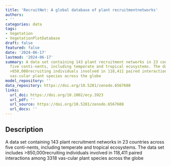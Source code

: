 ```yaml
---
title: 'RecruitNet: A global database of plant recruitmentnetworks'
authors:
- ''
categories: data
tags:
- Vegetation
- VegetationPlotDatabase
draft: false
featured: false
date: '2024-06-17'
lastmod: '2024-06-17'
summary: A data set containing 143 plant recruitment networks in 23 countries across
  five conti-nents, including temperate and tropical ecosystems. The data set includes
  >850,000recruiting individuals involved in 118,411 paired interactions among 3318
  vas-cular plant species across the globe
model_repository: ''
data_repository: https://doi.org/10.5281/zenodo.6567608
links:
  url_doi: https://doi.org/10.1002/ecy.3923
  url_pdf: ''
  url_source: https://doi.org/10.5281/zenodo.6567608
  url_docs: ''
---
```


## Description

A data set containing 143 plant recruitment networks in 23 countries across five conti-nents, including temperate and tropical ecosystems. The data set includes >850,000recruiting individuals involved in 118,411 paired interactions among 3318 vas-cular plant species across the globe

